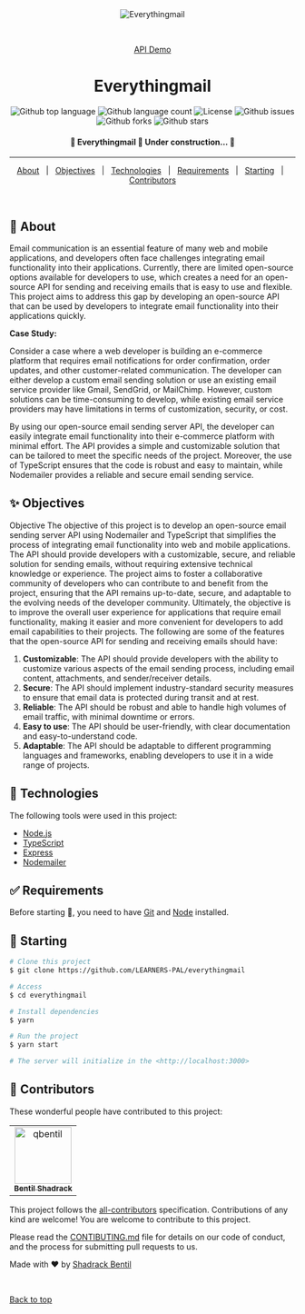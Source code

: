 <div align="center" id="top"> 
  <img src="./.github/app.gif" alt="Everythingmail" />

  &#xa0;

  <a href="https://everythingmail.onrender.com">API Demo</a>
</div>

<h1 align="center">Everythingmail </h1>

<p align="center">
  <img alt="Github top language" src="https://img.shields.io/github/languages/top/LEARNERS-PAL/everythingmail?color=56BEB8">

  <img alt="Github language count" src="https://img.shields.io/github/languages/count/LEARNERS-PAL/everythingmail?color=56BEB8">

  <!-- <img alt="Repository size" src="https://img.shields.io/github/repo-size/LEARNERS-PAL/everythingmail?color=56BEB8"> -->

  <img alt="License" src="https://img.shields.io/github/license/LEARNERS-PAL/everythingmail?color=56BEB8">

  <img alt="Github issues" src="https://img.shields.io/github/issues/LEARNERS-PAL/everythingmail?color=56BEB8" />

  <img alt="Github forks" src="https://img.shields.io/github/forks/LEARNERS-PAL/everythingmail?color=56BEB8" />

  <img alt="Github stars" src="https://img.shields.io/github/stars/LEARNERS-PAL/everythingmail?color=56BEB8" />
</p>

<!-- Status -->

<h4 align="center"> 
	🚧  Everythingmail 🚀 Under construction...  🚧
</h4> 

<hr>

<p align="center">
  <a href="#dart-about">About</a> &#xa0; | &#xa0; 
  <a href="#sparkles-objectives">Objectives</a> &#xa0; | &#xa0;
  <a href="#rocket-technologies">Technologies</a> &#xa0; | &#xa0;
  <a href="#white_check_mark-requirements">Requirements</a> &#xa0; | &#xa0;
  <a href="#checkered_flag-starting">Starting</a> &#xa0; | &#xa0;
  <!-- <a href="#memo-license">License</a> &#xa0; | &#xa0; -->
  <a href="##memo-contributors" target="_blank">Contributors</a>
</p>

<br>

## :dart: About ##

Email communication is an essential feature of many web and mobile applications, and developers often face challenges integrating email functionality into their applications. Currently, there are limited open-source options available for developers to use, which creates a need for an open-source API for sending and receiving emails that is easy to use and flexible. This project aims to address this gap by developing an open-source API that can be used by developers to integrate email functionality into their applications quickly.

**Case Study:**

Consider a case where a web developer is building an e-commerce platform that requires email notifications for order confirmation, order updates, and other customer-related communication. The developer can either develop a custom email sending solution or use an existing email service provider like Gmail, SendGrid, or MailChimp. However, custom solutions can be time-consuming to develop, while existing email service providers may have limitations in terms of customization, security, or cost.

By using our open-source email sending server API, the developer can easily integrate email functionality into their e-commerce platform with minimal effort. The API provides a simple and customizable solution that can be tailored to meet the specific needs of the project. Moreover, the use of TypeScript ensures that the code is robust and easy to maintain, while Nodemailer provides a reliable and secure email sending service.


## :sparkles: Objectives ##

Objective
The objective of this project is to develop an open-source email sending server API using Nodemailer and TypeScript that simplifies the process of integrating email functionality into web and mobile applications. The API should provide developers with a customizable, secure, and reliable solution for sending emails, without requiring extensive technical knowledge or experience. The project aims to foster a collaborative community of developers who can contribute to and benefit from the project, ensuring that the API remains up-to-date, secure, and adaptable to the evolving needs of the developer community. Ultimately, the objective is to improve the overall user experience for applications that require email functionality, making it easier and more convenient for developers to add email capabilities to their projects.
The following are some of the features that the open-source API for sending and receiving emails should have:
1.	**Customizable**: The API should provide developers with the ability to customize various aspects of the email sending process, including email content, attachments, and sender/receiver details.
2.	**Secure**: The API should implement industry-standard security measures to ensure that email data is protected during transit and at rest.
3.	**Reliable**: The API should be robust and able to handle high volumes of email traffic, with minimal downtime or errors.
4.	**Easy to use**: The API should be user-friendly, with clear documentation and easy-to-understand code.
5.	**Adaptable**: The API should be adaptable to different programming languages and frameworks, enabling developers to use it in a wide range of projects.


## :rocket: Technologies ##

The following tools were used in this project:

- [Node.js](https://nodejs.org/en/)
- [TypeScript](https://www.typescriptlang.org/)
- [Express](https://expressjs.com/)
- [Nodemailer](https://nodemailer.com/about/)

## :white_check_mark: Requirements ##

Before starting :checkered_flag:, you need to have [Git](https://git-scm.com) and [Node](https://nodejs.org/en/) installed.

## :checkered_flag: Starting ##

```bash
# Clone this project
$ git clone https://github.com/LEARNERS-PAL/everythingmail

# Access
$ cd everythingmail

# Install dependencies
$ yarn

# Run the project
$ yarn start

# The server will initialize in the <http://localhost:3000>
```

## :memo: Contributors ##
These wonderful people have contributed to this project:

<!-- readme: contributors -start -->
<table>
<tr>
    <td align="center">
        <a href="https://github.com/qbentil">
            <img src="https://avatars.githubusercontent.com/u/55560024?v=4" width="100;" alt="qbentil"/>
            <br />
            <sub><b>Bentil Shadrack</b></sub>
        </a>
    </td></tr>
</table>
<!-- readme: contributors -end -->


This project follows the [all-contributors]() specification. Contributions of any kind are welcome!
You are welcome to contribute to this project.

Please read the [CONTIBUTING.md]() file for details on our code of conduct, and the process for submitting pull requests to us.

Made with :heart: by <a href="https://github.com/qbentil" target="_blank">Shadrack Bentil</a>

&#xa0;

<a href="#top">Back to top</a>
